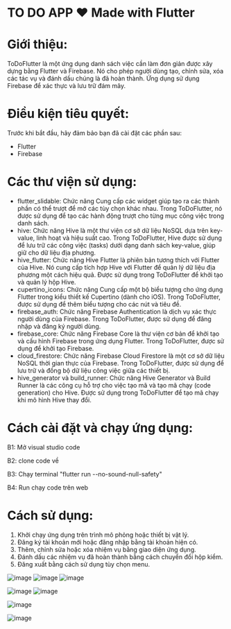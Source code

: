 # TO DO APP ❤️ Made with Flutter

# Giới thiệu:
ToDoFlutter là một ứng dụng danh sách việc cần làm đơn giản được xây dựng bằng Flutter và Firebase. Nó cho phép người dùng tạo, chỉnh sửa, xóa các tác vụ và đánh dấu chúng là đã hoàn thành. Ứng dụng sử dụng Firebase để xác thực và lưu trữ đám mây.

# Điều kiện tiêu quyết:
Trước khi bắt đầu, hãy đảm bảo bạn đã cài đặt các phần sau:

- Flutter
- Firebase

# Các thư viện sử dụng:
- flutter_slidable: Chức năng Cung cấp các widget giúp tạo ra các thành phần có thể trượt để mở các tùy chọn khác nhau. Trong ToDoFlutter, nó được sử dụng để tạo các hành động trượt cho từng mục công việc trong danh sách.
- hive: Chức năng Hive là một thư viện cơ sở dữ liệu NoSQL dựa trên key-value, linh hoạt và hiệu suất cao. Trong ToDoFlutter, Hive được sử dụng để lưu trữ các công việc (tasks) dưới dạng danh sách key-value, giúp giữ cho dữ liệu địa phương.
- hive_flutter: Chức năng Hive Flutter là phiên bản tương thích với Flutter của Hive. Nó cung cấp tích hợp Hive với Flutter để quản lý dữ liệu địa phương một cách hiệu quả. Được sử dụng trong ToDoFlutter để khởi tạo và quản lý hộp Hive.
- cupertino_icons: Chức năng Cung cấp một bộ biểu tượng cho ứng dụng Flutter trong kiểu thiết kế Cupertino (dành cho iOS). Trong ToDoFlutter, được sử dụng để thêm biểu tượng cho các nút và tiêu đề.
- firebase_auth: Chức năng Firebase Authentication là dịch vụ xác thực người dùng của Firebase. Trong ToDoFlutter, được sử dụng để đăng nhập và đăng ký người dùng.
- firebase_core: Chức năng Firebase Core là thư viện cơ bản để khởi tạo và cấu hình Firebase trong ứng dụng Flutter. Trong ToDoFlutter, được sử dụng để khởi tạo Firebase.
- cloud_firestore: Chức năng Firebase Cloud Firestore là một cơ sở dữ liệu NoSQL thời gian thực của Firebase. Trong ToDoFlutter, được sử dụng để lưu trữ và đồng bộ dữ liệu công việc giữa các thiết bị.
- hive_generator và build_runner: Chức năng Hive Generator và Build Runner là các công cụ hỗ trợ cho việc tạo mã và tạo mã chạy (code generation) cho Hive. Được sử dụng trong ToDoFlutter để tạo mã chạy khi mô hình Hive thay đổi.

# Cách cài đặt và chạy ứng dụng:

B1: Mở visual studio code

B2: clone code về

B3: Chạy terminal "flutter run --no-sound-null-safety"

B4: Run chạy code trên web

# Cách sử dụng:
1. Khởi chạy ứng dụng trên trình mô phỏng hoặc thiết bị vật lý.
2. Đăng ký tài khoản mới hoặc đăng nhập bằng tài khoản hiện có.
3. Thêm, chỉnh sửa hoặc xóa nhiệm vụ bằng giao diện ứng dụng.
4. Đánh dấu các nhiệm vụ đã hoàn thành bằng cách chuyển đổi hộp kiểm.
5. Đăng xuất bằng cách sử dụng tùy chọn menu.


![image](https://github.com/LYNGOCBACH/project/assets/125987097/29592b80-97c1-4f24-a75d-64f920a49b89)
![image](https://github.com/LYNGOCBACH/project/assets/125987097/dd0dd4cf-06cb-498d-9c07-4e0d13363538)
![image](https://github.com/LYNGOCBACH/project/assets/125987097/414104a4-cc61-4244-82ec-9f0c6463b3fe)

![image](https://github.com/LYNGOCBACH/project/assets/125987097/760156db-f1d0-4e56-9071-ef31ce575166)
![image](https://github.com/LYNGOCBACH/project/assets/125987097/bd8cf3f2-b818-43b9-ac67-e61bd7e65bdd)

![image](https://github.com/LYNGOCBACH/project/assets/125987097/5dbe135a-cd9b-4910-9f6d-f4ae33a67412)

![image](https://github.com/LYNGOCBACH/project/assets/125987097/b292b3bf-981a-4aae-8d51-a02f39f1db03)


